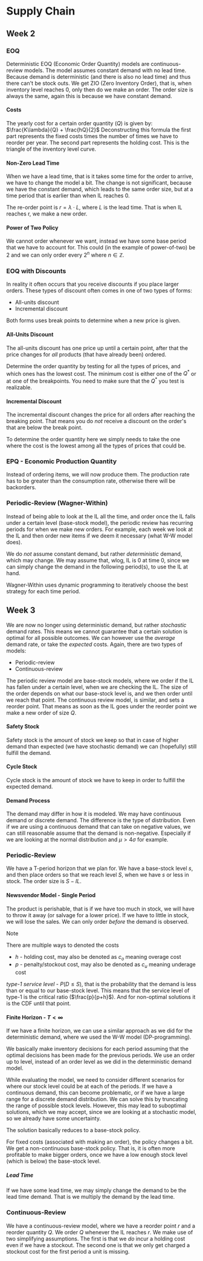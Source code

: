 # Supply Chain

## Week 2
### EOQ
Deterministic EOQ (Economic Order Quantity) models are continuous-review models.
The model assumes constant demand with no lead time. Because demand is
deterministic (and there is also no lead time) and thus there can't
be stock outs. We get ZIO (Zero Inventory Order), that is, when inventory level
reaches 0, only then do we make an order. The order size is always the same,
again this is because we have constant demand.

#### Costs
The yearly cost for a certain order quantity ($Q$) is given by:
$\frac{K\lambda}{Q} + \frac{hQ}{2}$
Deconstructing this formula the first part represents the fixed costs
times the number of times we have to reorder per year. The second part
represents the holding cost. This is the triangle of the inventory level curve.

#### Non-Zero Lead Time
When we have a lead time, that is it takes some time for the order to arrive,
we have to change the model a bit. The change is not significant, because we
have the constant demand, which leads to the same order size, but at a time
period that is earlier than when IL reaches 0.

The re-order point is $r = \lambda \cdot L$, where $L$ is the lead time.
That is when IL reaches r, we make a new order.

#### Power of Two Policy
We cannot order whenever we want, instead we have some base period that
we have to account for. This could (in the example of power-of-two) be 2
and we can only order every $2^n$ where $n\in\mathbb{Z}$.

### EOQ with Discounts
In reality it often occurs that you receive discounts if you place larger
orders. These types of discount often comes in one of two types of forms:
* All-units discount
* Incremental discount

Both forms uses break points to determine when a new price is given.

#### All-Units Discount
The all-units discount has one price up until a certain point, after that the
price changes for *all* products (that have already been) ordered.

Determine the order quantity by testing for all the types of prices,
and which ones has the lowest cost. The minimum cost is either one of the
$Q^*$ or at one of the breakpoints. You need to make sure that the $Q^*$
you test is realizable.

#### Incremental Discount
The incremental discount changes the price for all orders after reaching
the breaking point. That means you do _not_ receive a discount on the
order's that are below the break point.

To determine the order quantity here we simply needs to take the one
where the cost is the lowest among all the types of prices that could
be.

### EPQ - Economic Production Quantity
Instead of ordering items, we will now produce them. The production 
rate has to be greater than the consumption rate, otherwise there
will be backorders.

### Periodic-Review (Wagner-Within)
Instead of being able to look at the IL all the time, and order once the
IL falls under a certain level (base-stock model), the periodic review
has recurring periods for when we make new orders. For example, each week
we look at the IL and then order new items if we deem it necessary (what
W-W model does).

We do *not* assume constant demand, but rather _deterministic_ demand, which
may change. We may assume that, wlog, IL is 0 at time 0, since we can simply
change the demand in the following period(s), to use the IL at hand.

Wagner-Within uses dynamic programming to iteratively choose the best strategy
for each time period.

## Week 3
We are now no longer using deterministic demand, but rather _stochastic_ demand
rates. This means we cannot guarantee that a certain solution is optimal for
all possible outcomes. We can however use the _average_ demand rate, or take
the _expected_ costs. Again, there are two types of models:
* Periodic-review
* Continuous-review

The periodic review model are base-stock models, where we order if the IL
has fallen under a certain level, when we are checking the IL. The size of the
order depends on what our base-stock level is, and we then order until we reach
that point.
The continuous review model, is similar, and sets a reorder point. That means 
as soon as the IL goes under the reorder point we make a new order of size $Q$.

#### Safety Stock
Safety stock is the amount of stock we keep so that in case of higher demand
than expected (we have stochastic demand) we can (hopefully) still fulfill
the demand.

#### Cycle Stock
Cycle stock is the amount of stock we have to keep in order to fulfill the
expected demand.

#### Demand Process
The demand may differ in how it is modeled. We may have continuous demand or
discrete demand. The difference is the type of distribution.
Even if we are using a continuous demand that can take on negative values, we
can still reasonable assume that the demand is non-negative. Especially if
we are looking at the normal distribution and $\mu > 4\sigma$ for example.

### Periodic-Review
We have a T-period horizon that we plan for. We have a base-stock level $s$,
and then place orders so that we reach level $S$, when we have $s$ or less
in stock. The order size is $S - IL$.

#### Newsvendor Model - Single Period
The product is perishable, that is if we have too much in stock, we will
have to throw it away (or salvage for a lower price). If we have to little
in stock, we will lose the sales. We can only order _before_ the demand is
observed.

> [!NOTE]
> There are multiple ways to denoted the costs
> * $h$ - holding cost, may also be denoted as $c_o$ meaning overage cost
> * $p$ - penalty/stockout cost, may also be denoted as $c_u$ meaning underage cost

*type-1 service level* - $P(D \leq S)$, that is the probability that the demand
is less than or equal to our base-stock level. This means that the service level
of type-1 is the critical ratio ($\frac{p}{p+h}$). And for non-optimal solutions
it is the CDF until that point.

#### Finite Horizon - $T < \infty$
If we have a finite horizon, we can use a similar approach as we did for
the deterministic demand, where we used the W-W model (DP-programming).

We basically make inventory decisions for each period assuming that
the optimal decisions has been made for the previous periods. We use
an order up to level, instead of an order level as we did in the 
deterministic demand model.

While evaluating the model, we need to consider different scenarios
for where our stock level could be at each of the periods. If we have a
continuous demand, this can become problematic, or if we have a large range
for a discrete demand distribution. We can solve this by truncating the range
of possible stock levels. However, this may lead to suboptimal solutions, which
we may accept, since we are looking at a stochastic model, so we already have
some uncertainty.

The solution basically reduces to a base-stock policy.

For fixed costs (associated with making an order), the policy changes a bit.
We get a non-continuous base-stock policy. That is, it is often more profitable
to make bigger orders, once we have a low enough stock level (which is below)
the base-stock level.

##### Lead Time
If we have some lead time, we may simply change the demand to be the lead time
demand. That is we multiply the demand by the lead time.

### Continuous-Review
We have a continuous-review model, where we have a reorder point $r$ and a
reorder quantity $Q$. We order $Q$ whenever the IL reaches $r$. We make use
of two simplifying assumptions. The first is that we *do* incur a holding
cost even if we have a stockout. The second one is that we only get charged
a stockout cost for the first period a unit is missing.




